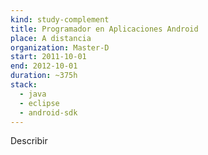 ```yaml
---
kind: study-complement
title: Programador en Aplicaciones Android
place: A distancia
organization: Master-D
start: 2011-10-01
end: 2012-10-01
duration: ~375h
stack:
  - java
  - eclipse
  - android-sdk
---
```

Describir
